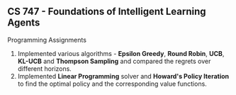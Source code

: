 ## CS 747 - Foundations of Intelligent Learning Agents

Programming Assignments

1. Implemented various algorithms - **Epsilon Greedy**, **Round Robin**, **UCB**, **KL-UCB** and **Thompson Sampling** and compared the regrets over different horizons.
2. Implemented **Linear Programming** solver and **Howard's Policy Iteration** to find the optimal policy and the corresponding value functions. 
